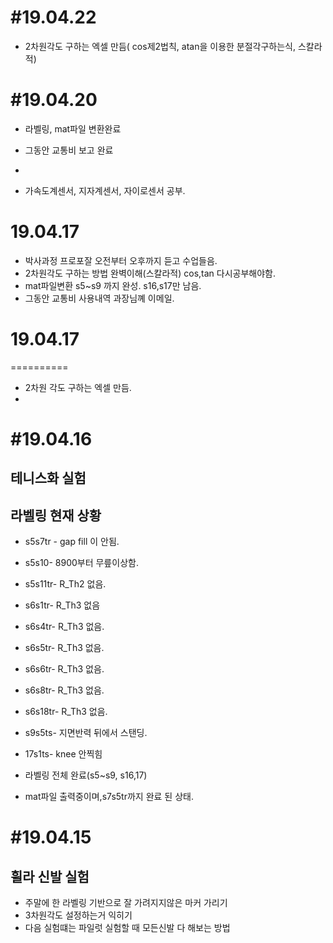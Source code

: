 #19.04.22
=========

* 2차원각도 구하는 엑셀 만듬( cos제2법칙, atan을 이용한 분절각구하는식, 스칼라적)

#19.04.20
=========
* 라벨링, mat파일 변환완료
* 그동안 교통비 보고 완료
* 

* 가속도계센서, 지자계센서, 자이로센서 공부.

# 19.04.17

* 박사과정 프로포잘 오전부터 오후까지 듣고 수업들음.
* 2차원각도 구하는 방법 완벽이해(스칼라적) cos,tan 다시공부해야함.
* mat파일변환 s5~s9 까지 완성. s16,s17만 남음.
* 그동안 교통비 사용내역 과장님꼐 이메일.

# 19.04.17
==========

* 2차원 각도 구하는 엑셀 만듬.
* 

#19.04.16
=========
## 테니스화 실험

## 라벨링 현재 상황

* s5s7tr - gap fill 이 안됨.
* s5s10- 8900부터 무릎이상함.
* s5s11tr- R_Th2 없음.
* s6s1tr- R_Th3 없음
* s6s4tr- R_Th3 없음.
* s6s5tr- R_Th3 없음.
* s6s6tr- R_Th3 없음.
* s6s8tr- R_Th3 없음.
* s6s18tr- R_Th3 없음.
* s9s5ts- 지면반력 뒤에서 스탠딩.
* 17s1ts- knee 안찍힘




* 라벨링 전체 완료(s5~s9, s16,17)
* mat파일 출력중이며,s7s5tr까지 완료 된 상태.

















#19.04.15
=========
## 휠라 신발 실험
 * 주말에 한 라벨링 기반으로 잘 가려지지않은 마커 가리기 
 * 3차원각도 설정하는거 익히기
 * 다음 실험떄는 파일럿 실험할 때 모든신발 다 해보는 방법
 
